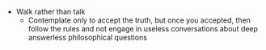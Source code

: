 - Walk rather than talk
    - Contemplate only to accept the truth, but once you accepted, then follow the rules and not engage in useless conversations about deep answerless philosophical questions
